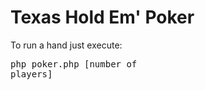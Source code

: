 Texas Hold Em' Poker
=============

To run a hand just execute:
    <pre>php poker.php [number of players]</pre>
